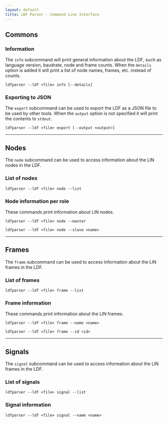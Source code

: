 ```yaml
---
layout: default
title: LDF Parser - Command Line Interface
---
```


## Commons

### Information

The `info` subcommand will print general information about the LDF, such as language
version, baudrate, node and frame counts. When the `details` option is added it will
print a list of node names, frames, etc. instead of counts.

`ldfparser --ldf <file> info [--details]`

### Exporting to JSON

The `export` subcommand can be used to export the LDF as a JSON file to be used by
other tools. When the `output` option is not specified it will print the contents to `stdout`.

`ldfparser --ldf <file> export [--output <output>]`

---

## Nodes

The `node` subcommand can be used to access information about the LIN nodes in the LDF.

### List of nodes

`ldfparser --ldf <file> node --list`

### Node information per role

These commands print information about LIN nodes.

`ldfparser --ldf <file> node --master`

`ldfparser --ldf <file> node --slave <name>`

---

## Frames

The `frame` subcommand can be used to access information about the LIN frames in the LDF.

### List of frames

`ldfparser --ldf <file> frame --list`

### Frame information

These commands print information about the LIN frames.

`ldfparser --ldf <file> frame --name <name>`

`ldfparser --ldf <file> frame --id <id>`

---

## Signals

The `signal` subcommand can be used to access information about the LIN frames in the LDF.

### List of signals

`ldfparser --ldf <file> signal --list`

### Signal information

`ldfparser --ldf <file> signal --name <name>`
